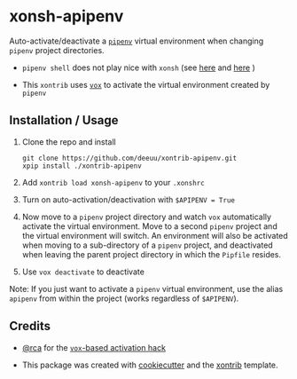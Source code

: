 # xonsh-apipenv

Auto-activate/deactivate a [`pipenv`](https://github.com/pypa/pipenv)
virtual environment when changing `pipenv` project directories.

- `pipenv shell` does not play nice with `xonsh` (see
[here](https://github.com/xonsh/xonsh/issues/2663) and
[here](https://github.com/pypa/pipenv/issues/498#issuecomment-417326930)
)

- This `xontrib` uses
[`vox`](https://github.com/xonsh/xonsh/blob/master/docs/python_virtual_environments.rst)
to activate the virtual environment created by `pipenv`

Installation / Usage
--------------------

1. Clone the repo and install

    ```
    git clone https://github.com/deeuu/xontrib-apipenv.git
    xpip install ./xontrib-apipenv
    ```

2. Add `xontrib load xonsh-apipenv` to your `.xonshrc`

3. Turn on auto-activation/deactivation with `$APIPENV = True`

4. Now move to a `pipenv` project directory and watch `vox` automatically
   activate the virtual environment. Move to a second `pipenv` project and the
   virtual environment will switch. An environment will also be activated when
   moving to a sub-directory of a `pipenv` project, and deactivated when leaving
   the parent project directory in which the `Pipfile` resides.

5. Use `vox deactivate` to deactivate

Note:
If you just want to activate a `pipenv` virtual environment, use the alias
`apipenv` from within the project (works regardless of `$APIPENV`).

Credits
---------

- [@rca](https://github.com/rca) for the [`vox`-based activation hack](https://github.com/xonsh/xonsh/issues/2663#issuecomment-394702058)

- This package was created with
[cookiecutter](https://github.com/audreyr/cookiecutter) and the
[xontrib](https://github.com/laerus/cookiecutter-xontrib) template.
